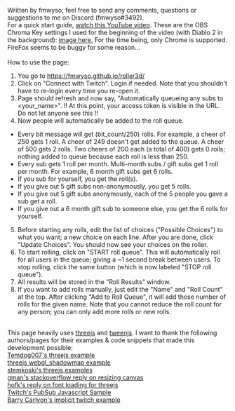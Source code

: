 Written by fmwyso; feel free to send any comments, questions or suggestions to me on Discord (fmwyso#3492).
<br />
For a quick start guide, <a href="https://www.youtube.com/watch?v=eabQi0bLK0M">watch this YouTube video</a>. These are the OBS Chroma Key settings I used for the beginning of the video (with Diablo 2 in the background): <a href="https://imgur.com/a/joxL0ae">image here.</a> For the time being, only Chrome is supported. FireFox seems to be buggy for some reason...
<br /><br />
How to use the page:
1) You go to https://fmwyso.github.io/roller3d/
2) Click on "Connect with Twitch". Login if needed. Note that you shouldn't have to re-login every time you re-open it. 
3) Page should refresh and now say, "Automatically queueing any subs to <your_name>". !! At this point, your access token is visible in the URL. Do not let anyone see this !!
4) Now people will automatically be added to the roll queue.
 - Every bit message will get (bit_count/250) rolls. For example, a cheer of 250 gets 1 roll. A cheer of 249 doesn't get added to the queue. A cheer of 500 gets 2 rolls. Two cheers of 200 each (a total of 400) gets 0 rolls; nothing added to queue because each roll is less than 250. 
 - Every sub gets 1 roll per month. Multi-month subs / gift subs get 1 roll per month. For example, 6 month gift subs get 6 rolls.
  - If you sub for yourself, you get the roll(s).
  - If you give out 5 gift subs non-anonymously, you get 5 rolls. 
  - If you give out 5 gift subs anonymously, each of the 5 people you gave a sub get a roll. 
  - If you give out a 6 month gift sub to someone else, you get the 6 rolls for yourself. 
5) Before starting any rolls, edit the list of choices ("Possible Choices") to what you want; a new choice on each line. After you are done, click "Update Choices". You should now see your choices on the roller. 
6) To start rolling, click on "START roll queue". This will automatically roll for all users in the queue; giving a ~1 second break between users. To stop rolling, click the same button (which is now labeled "STOP roll queue"). 
7) All results will be stored in the "Roll Results" window.
8) If you want to add rolls manually, just edit the "Name" and "Roll Count" at the top. After clicking "Add to Roll Queue", it will add those number of rolls for the given name. Note that you cannot reduce the roll count for any person; you can only add more rolls or new rolls. 
<br />
This page heavily uses <a href="https://threejs.org/">threejs</a> and <a href="https://createjs.com/tweenjs">tweenjs</a>. 
I want to thank the following authors/pages for their examples & code snippets that made this development possible:
<br />
<a href="https://threejs.org/examples/?q=bloom#webgl_postprocessing_unreal_bloom_selective">Temdog007's threejs example</a>
<br />
<a href="https://threejs.org/examples/webgl_shadowmap.html">threejs webgl_shadowmap example</a>
<br />
<a href="http://stemkoski.github.io/Three.js/index.html">stemkoski's threejs examples</a>
<br />
<a href="https://stackoverflow.com/questions/29884485/threejs-canvas-size-based-on-container">gman's stackoverflow reply on resizing canvas</a>
<br />
<a href="https://discourse.threejs.org/t/load-font-into-global-variable-efficiency/31608/2">hofk's reply on font loading for threejs</a>
<br />
<a href="https://github.com/twitchdev/pubsub-javascript-sample/blob/main/main.js">Twitch's PubSub Javascript Sample</a>
<br />
<a href="https://barrycarlyon.github.io/twitch_misc/authentication/implicit_auth/">Barry Carlyon's implicit twitch example</a>
